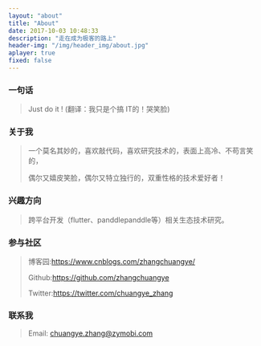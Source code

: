 ```yaml
---
layout: "about"
title: "About"
date: 2017-10-03 10:48:33
description: "走在成为极客的路上"
header-img: "/img/header_img/about.jpg"
aplayer: true
fixed: false
---
```


### 一句话

>Just do it !    (翻译：我只是个搞 IT的！哭笑脸)

### 关于我

>一个莫名其妙的，喜欢敲代码，喜欢研究技术的，表面上高冷、不苟言笑的，
>
>偶尔又嬉皮笑脸，偶尔又特立独行的，双重性格的技术爱好者！

### 兴趣方向

> 跨平台开发（flutter、panddlepanddle等）相关生态技术研究。

### 参与社区

 > 博客园:https://www.cnblogs.com/zhangchuangye/
 >
 > Github:https://github.com/zhangchuangye
 >
 > Twitter:https://twitter.com/chuangye_zhang

### 联系我

>Email: chuangye.zhang@zymobi.com

